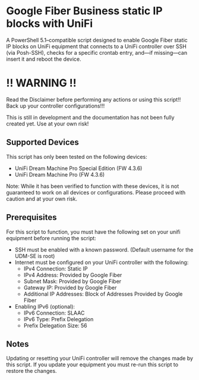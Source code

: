 # Google Fiber Business static IP blocks with UniFi
A PowerShell 5.1–compatible script designed to enable Google Fiber static IP blocks on UniFi equipment that connects to a UniFi controller over SSH (via Posh-SSH), checks for a specific crontab entry, and—if missing—can insert it and reboot the device.

# !! WARNING !!
Read the Disclaimer before performing any actions or using this script!! Back up your controller configurations!!!

This is still in development and the documentation has not been fully created yet. Use at your own risk!

## Supported Devices
This script has only been tested on the following devices:

- UniFi Dream Machine Pro Special Edition (FW 4.3.6)
- UniFi Dream Machine Pro (FW 4.3.6)

Note: While it has been verified to function with these devices, it is not guaranteed to work on all devices or configurations. Please proceed with caution and at your own risk.

## Prerequisites
For this script to function, you must have the following set on your unifi equipment before running the script:

- SSH must be enabled with a known password. (Default username for the UDM-SE is root)
- Internet must be configured on your UniFi controller with the following:
  - IPv4 Connection: Static IP
  - IPv4 Address: Provided by Google Fiber
  - Subnet Mask: Provided by Google Fiber
  - Gateway IP: Provided by Google Fiber
  - Additional IP Addresses: Block of Addresses Provided by Google Fiber
- Enabling IPv6 (optional):
  - IPv6 Connection: SLAAC
  - IPv6 Type: Prefix Delegation
  - Prefix Delegation Size: 56
 
## Notes

Updating or resetting your UniFi controller will remove the changes made by this script. If you update your equipment you must re-run this script to restore the changes.
